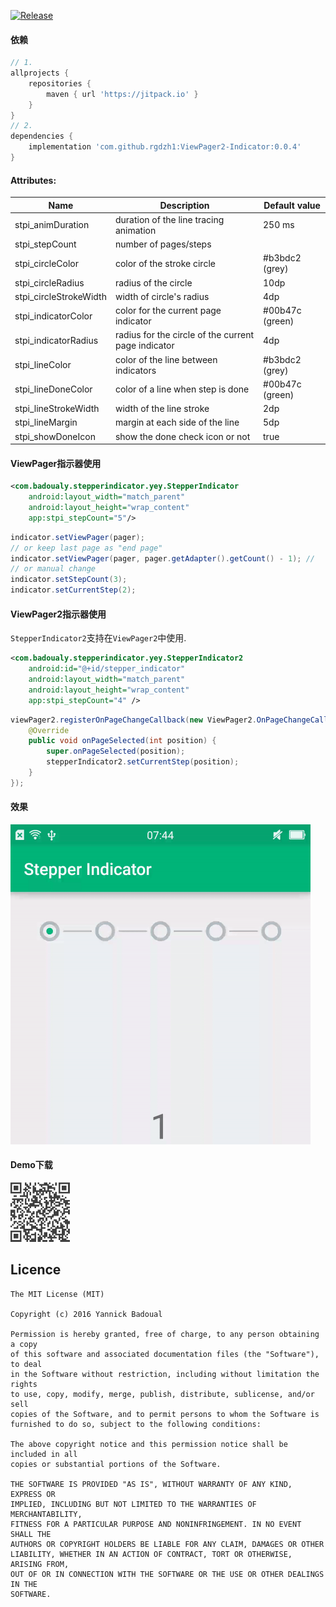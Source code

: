 [![Release](https://jitpack.io/v/badoualy/stepper-indicator.svg)](https://jitpack.io/#badoualy/stepper-indicator)

#### 依赖
```groovy
// 1.
allprojects {
    repositories {
        maven { url 'https://jitpack.io' }
    }
}
// 2.
dependencies {
    implementation 'com.github.rgdzh1:ViewPager2-Indicator:0.0.4'
}
```
#### Attributes:
| Name                   | Description                                         | Default value   |
|------------------------|-----------------------------------------------------|-----------------|
| stpi_animDuration      | duration of the line tracing animation              | 250 ms          |
| stpi_stepCount         | number of pages/steps                               |                 |
| stpi_circleColor       | color of the stroke circle                          | #b3bdc2 (grey)  |
| stpi_circleRadius      | radius of the circle                                | 10dp            |
| stpi_circleStrokeWidth | width of circle's radius                            | 4dp             |
| stpi_indicatorColor    | color for the current page indicator                | #00b47c (green) |
| stpi_indicatorRadius   | radius for the circle of the current page indicator | 4dp             |
| stpi_lineColor         | color of the line between indicators                | #b3bdc2 (grey)  |
| stpi_lineDoneColor     | color of a line when step is done                   | #00b47c (green) |
| stpi_lineStrokeWidth   | width of the line stroke                            | 2dp             |
| stpi_lineMargin        | margin at each side of the line                     | 5dp             |
| stpi_showDoneIcon      | show the done check icon or not                     | true            |

#### ViewPager指示器使用
```xml
<com.badoualy.stepperindicator.yey.StepperIndicator
    android:layout_width="match_parent"
    android:layout_height="wrap_content"
    app:stpi_stepCount="5"/>
```
```java
indicator.setViewPager(pager);
// or keep last page as "end page"
indicator.setViewPager(pager, pager.getAdapter().getCount() - 1); //
// or manual change
indicator.setStepCount(3);
indicator.setCurrentStep(2);
```
#### ViewPager2指示器使用
`StepperIndicator2`支持在`ViewPager2`中使用.
```xml
<com.badoualy.stepperindicator.yey.StepperIndicator2
    android:id="@+id/stepper_indicator"
    android:layout_width="match_parent"
    android:layout_height="wrap_content"
    app:stpi_stepCount="4" />
```
```java
viewPager2.registerOnPageChangeCallback(new ViewPager2.OnPageChangeCallback() {
    @Override
    public void onPageSelected(int position) {
        super.onPageSelected(position);
        stepperIndicator2.setCurrentStep(position);
    }
});
```
#### 效果
<img src="screen.gif" style="zoom:50%">

#### Demo下载
<img src="下载.png" style="zoom:50%">

Licence
----------------
```
The MIT License (MIT)

Copyright (c) 2016 Yannick Badoual

Permission is hereby granted, free of charge, to any person obtaining a copy
of this software and associated documentation files (the "Software"), to deal
in the Software without restriction, including without limitation the rights
to use, copy, modify, merge, publish, distribute, sublicense, and/or sell
copies of the Software, and to permit persons to whom the Software is
furnished to do so, subject to the following conditions:

The above copyright notice and this permission notice shall be included in all
copies or substantial portions of the Software.

THE SOFTWARE IS PROVIDED "AS IS", WITHOUT WARRANTY OF ANY KIND, EXPRESS OR
IMPLIED, INCLUDING BUT NOT LIMITED TO THE WARRANTIES OF MERCHANTABILITY,
FITNESS FOR A PARTICULAR PURPOSE AND NONINFRINGEMENT. IN NO EVENT SHALL THE
AUTHORS OR COPYRIGHT HOLDERS BE LIABLE FOR ANY CLAIM, DAMAGES OR OTHER
LIABILITY, WHETHER IN AN ACTION OF CONTRACT, TORT OR OTHERWISE, ARISING FROM,
OUT OF OR IN CONNECTION WITH THE SOFTWARE OR THE USE OR OTHER DEALINGS IN THE
SOFTWARE.
```
